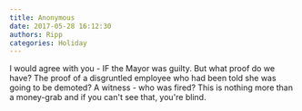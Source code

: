 ```yaml
---
title: Anonymous
date: 2017-05-28 16:12:30
authors: Ripp
categories: Holiday
---
```


 I would agree with you - IF the Mayor was guilty.  But what proof do we have?  The proof of a disgruntled employee who had been told she was going to be demoted?  A witness - who was fired?  This is nothing more than a money-grab and if you can't see that, you're blind.
